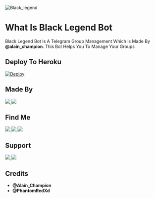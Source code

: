 ![Black_legend](https://telegra.ph/file/c6c0e74543b8605ddd650.jpg)

# What Is Black Legend Bot

Black Legend Bot Is A Telegram Group Management Which is Made By <b>@alain_champion</b>. This Bot Helps You To Manage Your Groups

## Deploy To Heroku

[![Deploy](https://www.herokucdn.com/deploy/button.svg)](https://heroku.com/deploy?template=https://github.com/infotechbro/black_legend)

## Made By

<a href="https://t.me/Alain_Champion"> <img src="https://img.shields.io/badge/This%20Bot%20Was-Made%20By%20My-orange" /> <img src="https://img.shields.io/badge/Bestest-Master-ff69b4" /> </a>

## Find Me

<a href="https://t.me/black_legend_bot"> <img src="https://img.shields.io/badge/You%20Can%20Find%20Me-On%20Telegram-blueviolet" /> <img src="https://img.shields.io/badge/:----------green" />  <img src="https://img.shields.io/badge/Black-Legend%20Bot-blue" /> </a>

## Support 

<a href="https://t.me/black_legend_support"> <img src="https://img.shields.io/badge/Join-Our-green" /> <img src="https://img.shields.io/badge/Support-Group-critical" /> </a>

## Credits

  * <b> @Alain_Champion
  * @PhantomRedXd </b>
